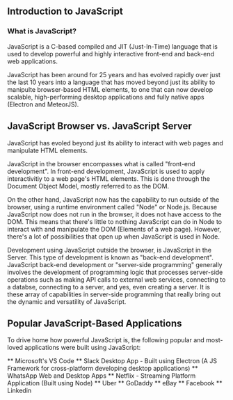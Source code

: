 ## Introduction to JavaScript

### What is JavaScript?
JavaScript is a C-based compiled and JIT (Just-In-Time) language that is used to develop powerful and highly interactive front-end and back-end web applications.

JavaScript has been around for 25 years and has evolved rapidly over just the last 10 years into a language that has moved beyond just its ability to manipulte browser-based HTML elements, to one that can now develop scalable, high-performing desktop applications and fully native apps (Electron and MeteorJS).


## JavaScript Browser vs. JavaScript Server
JavaScript has evoled beyond just its ability to interact with web pages and manipulate HTML elements.

JavaScript in the browser encompasses what is called "front-end development". In front-end development, JavaScript is used to apply interactivitiy to a web page's HTML elements. This is done through the Document Object Model, mostly referred to as the DOM.

On the other hand, JavaScript now has the capability to run outside of the browser, using a runtime environment called "Node" or Node.js. Because JavaScript now does not run in the browser, it does not have access to the DOM. This means that there's little to nothing JavaScript can do in Node to interact with and manipulate the DOM (Elements of a web page). However, there's a lot of possibilities that open up when JavaScript is used in Node.

Development using JavaScript outside the browser, is JavaScript in the Server. This type of development is known as "back-end development". JavaScript back-end development or "server-side programming" generally involves the development of programming logic that processes server-side operations such as making API calls to external web services, connecting to a databse, connecting to a server, and yes, even creating a server. It is these array of capabilities in server-side programming that really bring out the dynamic and versatility of JavaScript.

## Popular JavaScript-Based Applications
To drive home how powerful JavaScript is, the following popular and most-loved applications were built using JavaScript:

** Microsoft's VS Code
** Slack Desktop App - Built using Electron (A JS Framework for cross-platform developing desktop applications)
** WhatsApp Web and Desktop Apps
** Netflix - Streaming Platform Application (Built using Node)
** Uber
** GoDaddy
** eBay
** Facebook
** Linkedin
